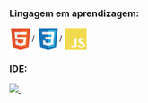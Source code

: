 <div>
  <h3>Lingagem em aprendizagem:</h3>
  <img align="center" alt="M-HTML" height="40" width="40" src="https://raw.githubusercontent.com/devicons/devicon/master/icons/html5/html5-original.svg">/
  <img align="center" alt="M-CSS" height="40" width="40" src="https://raw.githubusercontent.com/devicons/devicon/master/icons/css3/css3-original.svg">/
  <img align="center" alt="M-Js" height="40" width="40" src="https://raw.githubusercontent.com/devicons/devicon/master/icons/javascript/javascript-plain.svg">
  <div>
  <h3>IDE:</h3>



  </div>
</div>
<div>
 <a href="mailto:matheusirschlinger@gmail.com"><img src="https://img.shields.io/badge/Gmail-D14836?style=for-the-badge&logo=gmail&logoColor=white" target="_blank">
 <a href="https://www.linkedin.com/in/matheus-irschlinger-76b504242/" target="_blank"><img src:"https://img.shields.io/badge/LinkedIn-0077B5?style=for-the-badge&logo=linkedin&logoColor=white" target="_blank"></a>
</div>
